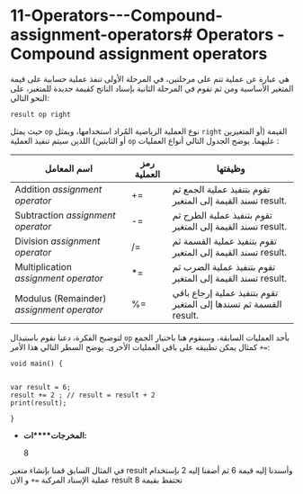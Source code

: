 # 11-Operators---Compound-assignment-operators# Operators - Compound assignment operators
هي عبارة عن عملية تتم على مرحلتين، في المرحلة الأولى تنفذ عملية حسابية على قيمة المتغير الأساسية ومن ثم تقوم في المرحلة الثانية  بإسناد الناتج كقيمة جديدة للمتغير، على النحو التالي:


    result op right 

حيث يمثل `op` نوع العملية الرياضية المُراد استخدامها، ويمثل   `right` القيمة  (أو المتغيرين أو الثابتين) اللذين سيتم تنفيذ العملية `op` عليهما. يوضح الجدول التالي أنواع العمليات :

| **اسم المعامل**                           | **رمز العملية** | **وظيفتها**                                                       |
| ----------------------------------------- | --------------- | ----------------------------------------------------------------- |
| Addition *assignment operator*            | +=              | تقوم بتنفيذ عملية الجمع ثم تسند القيمة إلى المتغير result.        |
| Subtraction *assignment operator*         | -=              | تقوم بتنفيذ عملية الطرح ثم تسند القيمة إلى المتغير result.        |
| Division *assignment operator*            | /=              | تقوم بتنفيذ عملية القسمة ثم تسند القيمة إلى المتغير result.       |
| Multiplication *assignment operator*      | *=              | تقوم بتنفيذ عملية الضرب ثم تسند القيمة إلى المتغير result.        |
| Modulus (Remainder) *assignment operator* | %=              | تقوم بتنفيذ عملية إرجاع باقي القسمة ثم تسندها إلى المتغير result. |

لتوضيح الفكرة، دعنا نقوم باستبدال `op` بأحد العمليات السابقة، وسنقوم هنا باختيار الجمع `=+`  كمثال يمكن تطبيقه على باقي العمليات الأخرى. يوضح السطر التالي هذا الأمر:


    void main() {
    
     
    var result = 6;
    result += 2 ; // result = result + 2
    print(result);
    
    }


- **المخرجات****ات:** 


    8

في المثال السابق قمنا بإنشاء متغير result وأسندنا إليه قيمة 6 ثم أضفنا إليه 2 بإستخدام عملية الإسناد المركبة `=+` و الان result تحتفظ بقيمة 8  

